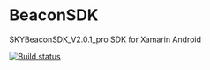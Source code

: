 # BeaconSDK
SKYBeaconSDK_V2.0.1_pro SDK for Xamarin Android


[![Build status](https://ci.appveyor.com/api/projects/status/raah5wru3a4tg1yp?svg=true)](https://ci.appveyor.com/project/chsword/beaconsdk)
